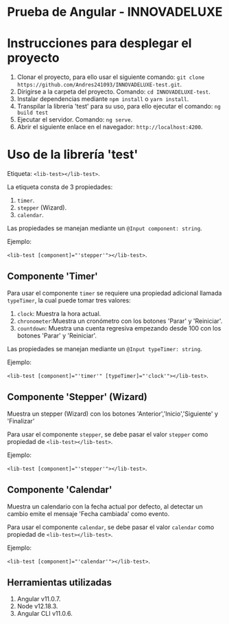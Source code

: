 # Prueba de Angular - INNOVADELUXE

# Instrucciones para desplegar el proyecto

1. Clonar el proyecto, para ello usar el siguiente comando: `git clone https://github.com/Andres241093/INNOVADELUXE-test.git`.
2. Dirigirse a la carpeta del proyecto. Comando: `cd INNOVADELUXE-test`.
3. Instalar dependencias mediante `npm install` o `yarn install`.
4. Transpilar la libreria 'test' para su uso, para ello ejecutar el comando: `ng build test`
5. Ejecutar el servidor. Comando: `ng serve`.
6. Abrir el siguiente enlace en el navegador: `http://localhost:4200`.

# Uso de la librería 'test'

Etiqueta: `<lib-test></lib-test>`.

La etiqueta consta de 3 propiedades: 

1. `timer`.
2. `stepper` (Wizard).
3. `calendar`.

Las propiedades se manejan mediante un `@Input component: string`.

Ejemplo:

`<lib-test [component]="'stepper'"></lib-test>`.

## Componente 'Timer'

Para usar el componente `timer` se requiere una propiedad adicional llamada `typeTimer`, la cual puede tomar tres valores:

1. `clock`: Muestra la hora actual.
2. `chronometer`:Muestra un cronómetro con los botones 'Parar' y 'Reiniciar'.
3. `countdown`: Muestra una cuenta regresiva empezando desde 100 con los botones 'Parar' y 'Reiniciar'.

Las propiedades se manejan mediante un `@Input typeTimer: string`.

Ejemplo:

`<lib-test [component]="'timer'" [typeTimer]="'clock'"></lib-test>`.


## Componente 'Stepper' (Wizard)

Muestra un stepper (Wizard) con los botones 'Anterior','Inicio','Siguiente' y 'Finalizar'

Para usar el componente `stepper`, se debe pasar el valor `stepper` como propiedad de `<lib-test></lib-test>`.

Ejemplo:

`<lib-test [component]="'stepper'"></lib-test>`.

## Componente 'Calendar'

Muestra un calendario con la fecha actual por defecto, al detectar un cambio emite el mensaje 'Fecha cambiada' como evento.

Para usar el componente `calendar`, se debe pasar el valor `calendar` como propiedad de `<lib-test></lib-test>`.

Ejemplo:

`<lib-test [component]="'calendar'"></lib-test>`.


## Herramientas utilizadas

1. Angular v11.0.7.
2. Node v12.18.3.
3. Angular CLI v11.0.6.
